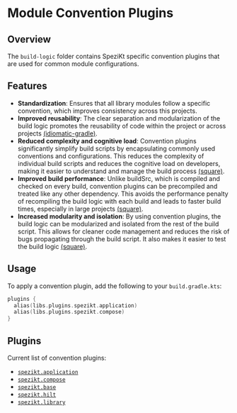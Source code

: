 # Module Convention Plugins

## Overview

The `build-logic` folder contains SpeziKt specific convention plugins that are used for common
module configurations.

## Features

- **Standardization**: Ensures that all library modules follow a specific convention, which improves
  consistency across this projects.
- **Improved reusability**: The clear separation and modularization of the build logic promotes the
  reusability of code within the project or across
  projects [(idiomatic-gradle)](https://github.com/jjohannes/idiomatic-gradle).
- **Reduced complexity and cognitive load**: Convention plugins significantly simplify build scripts
  by encapsulating commonly used conventions and configurations. This reduces the complexity of
  individual build scripts and reduces the cognitive load on developers, making it easier to
  understand and manage the build
  process [(square)](https://developer.squareup.com/blog/herding-elephants/).
- **Improved build performance**: Unlike buildSrc, which is compiled and checked on every build,
  convention plugins can be precompiled and treated like any other dependency. This avoids the
  performance penalty of recompiling the build logic with each build and leads to faster build
  times, especially in large
  projects [(square)](https://developer.squareup.com/blog/herding-elephants/).
- **Increased modularity and isolation**: By using convention plugins, the build logic can be
  modularized and isolated from the rest of the build script. This allows for cleaner code
  management and reduces the risk of bugs propagating through the build script. It also makes it
  easier to test the build logic [(square)](https://developer.squareup.com/blog/herding-elephants/).

## Usage

To apply a convention plugin, add the following to your `build.gradle.kts`:

```kotlin
plugins {
  alias(libs.plugins.spezikt.application)
  alias(libs.plugins.spezikt.compose)
}
```

## Plugins

Current list of convention plugins:

- [`spezikt.application`](convention/src/main/kotlin/edu/stanford/spezikt/build/logic/convention/plugins/SpeziApplicationConventionPlugin.kt)
- [`spezikt.compose`](convention/src/main/kotlin/edu/stanford/spezikt/build/logic/convention/plugins/SpeziComposeConventionPlugin.kt)
- [`spezikt.base`](convention/src/main/kotlin/edu/stanford/spezikt/build/logic/convention/plugins/SpeziBaseConfigConventionPlugin.kt)
- [`spezikt.hilt`](convention/src/main/kotlin/edu/stanford/spezikt/build/logic/convention/plugins/HiltConventionPlugin.kt)
- [`spezikt.library`](convention/src/main/kotlin/edu/stanford/spezikt/build/logic/convention/plugins/SpeziLibraryConventionPlugin.kt)

